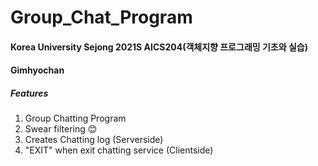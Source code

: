 # Group_Chat_Program



#### Korea University Sejong 2021S AICS204(객체지향 프로그래밍 기초와 실습)

#### Gimhyochan



##### Features

1. Group Chatting Program
2. Swear filtering 😊
3. Creates Chatting log (Serverside)
4. "EXIT" when exit chatting service (Clientside)




